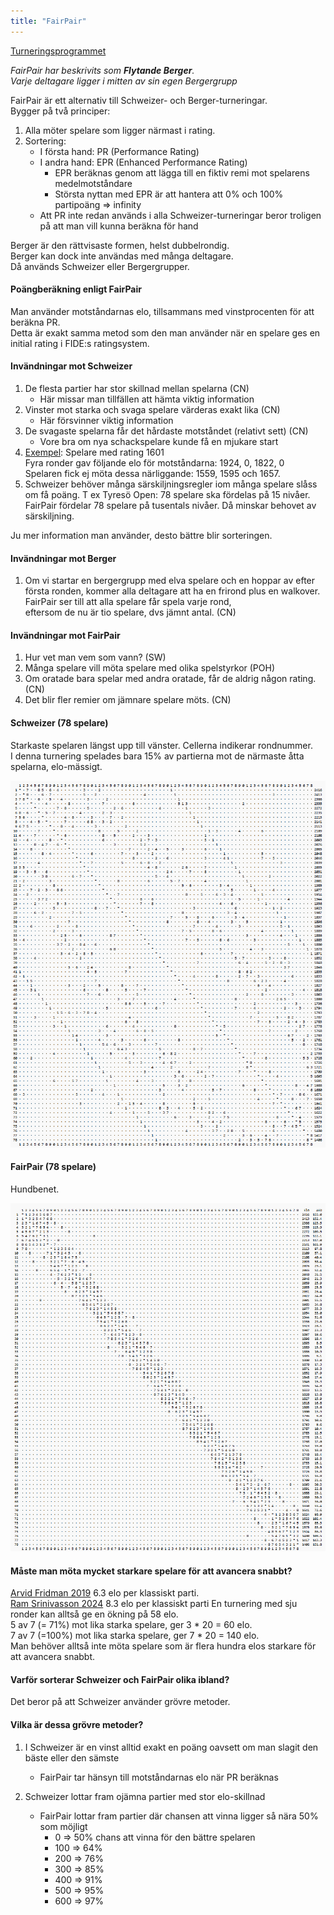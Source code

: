 ```yaml
---
title: "FairPair"
---
```


[Turneringsprogrammet](https://christernilsson.github.io/FairPair)

*FairPair har beskrivits som **Flytande Berger**.  
Varje deltagare ligger i mitten av sin egen Bergergrupp*

FairPair är ett alternativ till Schweizer- och Berger-turneringar.  
Bygger på två principer:

1. Alla möter spelare som ligger närmast i rating. 
2. Sortering:
	* I första hand: PR (Performance Rating)
	* I andra hand: EPR (Enhanced Performance Rating)
		* EPR beräknas genom att lägga till en fiktiv remi mot spelarens medelmotståndare
		* Största nyttan med EPR är att hantera att 0% och 100% partipoäng => infinity
	* Att PR inte redan används i alla Schweizer-turneringar beror troligen på att man vill kunna beräkna för hand

Berger är den rättvisaste formen, helst dubbelrondig.   
Berger kan dock inte användas med många deltagare.   
Då används Schweizer eller Bergergrupper.

#### Poängberäkning enligt FairPair

Man använder motståndarnas elo, tillsammans med vinstprocenten för att beräkna PR.  
Detta är exakt samma metod som den man använder när en spelare ges en initial rating i FIDE:s ratingsystem.  

#### Invändningar mot Schweizer

1. De flesta partier har stor skillnad mellan spelarna (CN)
	* Här missar man tillfällen att hämta viktig information
2. Vinster mot starka och svaga spelare värderas exakt lika (CN)
	* Här försvinner viktig information
3. De svagaste spelarna får det hårdaste motståndet (relativt sett) (CN)
	* Vore bra om nya schackspelare kunde få en mjukare start
4. [Exempel](https://chess-results.com/tnr996761.aspx?lan=6&art=9&fed=SWE&snr=17): Spelare med rating 1601  
	Fyra ronder gav följande elo för motståndarna: 1924, 0, 1822, 0  
	Spelaren fick ej möta dessa närliggande: 1559, 1595 och 1657.  
5. Schweizer behöver många särskiljningsregler iom många spelare slåss om få poäng. T ex Tyresö Open: 78 spelare ska fördelas på 15 nivåer.  
	FairPair fördelar 78 spelare på tusentals nivåer. Då minskar behovet av särskiljning.

Ju mer information man använder, desto bättre blir sorteringen. 

#### Invändningar mot Berger

1. Om vi startar en bergergrupp med elva spelare och en hoppar av efter första ronden,
kommer alla deltagare att ha en frirond plus en walkover. FairPair ser till att alla spelare får spela varje rond,  
eftersom de nu är tio spelare, dvs jämnt antal. (CN)

#### Invändningar mot FairPair

1. Hur vet man vem som vann? (SW)
2. Många spelare vill möta spelare med olika spelstyrkor (POH)
3. Om oratade bara spelar med andra oratade, får de aldrig någon rating. (CN)
4. Det blir fler remier om jämnare spelare möts. (CN)

#### Schweizer (78 spelare)

Starkaste spelaren längst upp till vänster. Cellerna indikerar rondnummer.  
I denna turnering spelades bara 15% av partierna mot de närmaste åtta spelarna, elo-mässigt.

![Schweizer 78](X_Schweizer_78.png)

#### FairPair (78 spelare)

Hundbenet.

![FairPair 78](X_FairPair_78.png)

#### Måste man möta mycket starkare spelare för att avancera snabbt?

[Arvid Fridman 2019](https://ratings.fide.com/calculations.phtml?id_number=1758632&period=2019-12-01&rating=0) 6.3 elo per klassiskt parti.  
[Ram Srinivasson 2024](https://ratings.fide.com/profile/1779249/chart) 8.3 elo per klassiskt parti
En turnering med sju ronder kan alltså ge en ökning på 58 elo.  
5 av 7 (= 71%) mot lika starka spelare, ger 3 * 20 = 60 elo.  
7 av 7 (=100%) mot lika starka spelare, ger 7 * 20 = 140 elo.  
Man behöver alltså inte möta spelare som är flera hundra elos starkare för att avancera snabbt.

#### Varför sorterar Schweizer och FairPair olika ibland?

Det beror på att Schweizer använder grövre metoder.

#### Vilka är dessa grövre metoder?

1. I Schweizer är en vinst alltid exakt en poäng oavsett om man slagit den bäste eller den sämste
	* FairPair tar hänsyn till motståndarnas elo när PR beräknas

2. Schweizer lottar fram ojämna partier med stor elo-skillnad
	* FairPair lottar fram partier där chansen att vinna ligger så nära 50% som möjligt
		*   0 => 50% chans att vinna för den bättre spelaren
		* 100 => 64%
		* 200 => 76%
		* 300 => 85%
		* 400 => 91%
		* 500 => 95%
		* 600 => 97%
